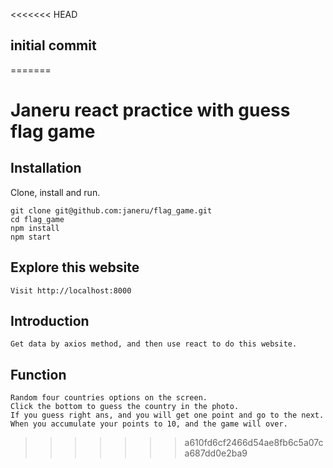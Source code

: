 <<<<<<< HEAD
## initial commit


=======
# Janeru react practice with guess flag game


## Installation
Clone, install and run.

```
git clone git@github.com:janeru/flag_game.git
cd flag_game
npm install
npm start
```
## Explore this website
```
Visit http://localhost:8000
```

## Introduction
```
Get data by axios method, and then use react to do this website.
```
## Function 
```
Random four countries options on the screen.
Click the bottom to guess the country in the photo.
If you guess right ans, and you will get one point and go to the next.
When you accumulate your points to 10, and the game will over. 
```
>>>>>>> a610fd6cf2466d54ae8fb6c5a07ca687dd0e2ba9
